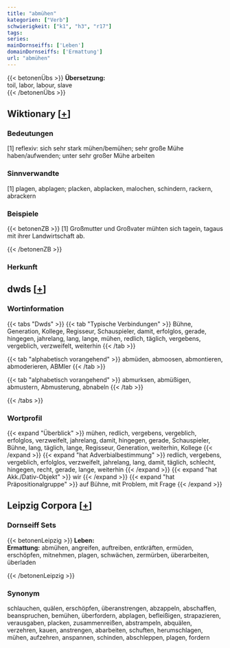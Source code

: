 ```yaml
---
title: "abmühen"
kategorien: ["Verb"]
schwierigkeit: ["k1", "h3", "r17"]
tags:
series:
mainDornseiffs: ['Leben']
domainDornseiffs: ['Ermattung']
url: "abmühen"
---
```


{{< betonenÜbs >}}
**Übersetzung:**  
toil, labor, labour, slave  
{{< /betonenÜbs >}}

## Wiktionary [[+](https://de.wiktionary.org/wiki/abmühen)]

### Bedeutungen
[1] reflexiv: sich sehr stark mühen/bemühen; sehr große Mühe haben/aufwenden; unter sehr großer Mühe arbeiten  

### Sinnverwandte
[1] plagen, abplagen; placken, abplacken, malochen, schindern, rackern, abrackern  

### Beispiele
{{< betonenZB >}}
[1] Großmutter und Großvater mühten sich tagein, tagaus mit ihrer Landwirtschaft ab.  

{{< /betonenZB >}}
### Herkunft



## dwds [[+](https://www.dwds.de/wb/abmühen)]

### Wortinformation
{{< tabs "Dwds" >}}
{{< tab "Typische Verbindungen" >}}
Bühne, Generation, Kollege, Regisseur, Schauspieler, damit, erfolglos, gerade, hingegen, jahrelang, lang, lange, mühen, redlich, täglich, vergebens, vergeblich, verzweifelt, weiterhin
{{< /tab >}}

{{< tab "alphabetisch vorangehend" >}}
abmüden, abmoosen, abmontieren, abmoderieren, ABMler
{{< /tab >}}

{{< tab "alphabetisch vorangehend" >}}
abmurksen, abmüßigen, abmustern, Abmusterung, abnabeln
{{< /tab >}}

{{< /tabs >}}

### Wortprofil
{{< expand "Überblick" >}} mühen, redlich, vergebens, vergeblich, erfolglos, verzweifelt, jahrelang, damit, hingegen, gerade, Schauspieler, Bühne, lang, täglich, lange, Regisseur, Generation, weiterhin, Kollege {{< /expand >}}
{{< expand "hat Adverbialbestimmung" >}} redlich, vergebens, vergeblich, erfolglos, verzweifelt, jahrelang, lang, damit, täglich, schlecht, hingegen, recht, gerade, lange, weiterhin {{< /expand >}}
{{< expand "hat Akk./Dativ-Objekt" >}} wir {{< /expand >}}
{{< expand "hat Präpositionalgruppe" >}} auf Bühne, mit Problem, mit Frage {{< /expand >}}

## Leipzig Corpora [[+](https://corpora.uni-leipzig.de/en/res?word=abmühen&corpusId=deu_newscrawl-public_2018)]

### Dornseiff Sets
{{< betonenLeipzig >}}
**Leben:**  
**Ermattung:** abmühen, angreifen, auftreiben, entkräften, ermüden, erschöpfen, mitnehmen, plagen, schwächen, zermürben, überarbeiten, überladen  

{{< /betonenLeipzig >}}

### Synonym
schlauchen, quälen, erschöpfen, überanstrengen, abzappeln, abschaffen, beanspruchen, bemühen, überfordern, abplagen, befleißigen, strapazieren, verausgaben, placken, zusammenreißen, abstrampeln, abquälen, verzehren, kauen, anstrengen, abarbeiten, schuften, herumschlagen, mühen, aufzehren, anspannen, schinden, abschleppen, plagen, fordern


